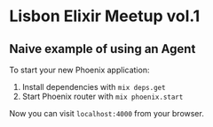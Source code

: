 # Lisbon Elixir Meetup vol.1
## Naive example of using an Agent

To start your new Phoenix application:

1. Install dependencies with `mix deps.get`
2. Start Phoenix router with `mix phoenix.start`

Now you can visit `localhost:4000` from your browser.
